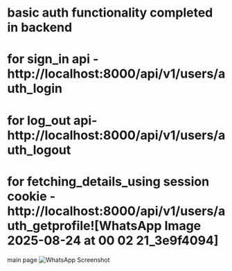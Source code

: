 # basic auth functionality completed in backend 
# for sign_in api - http://localhost:8000/api/v1/users/auth_login
# for log_out api- http://localhost:8000/api/v1/users/auth_logout
# for fetching_details_using session cookie - http://localhost:8000/api/v1/users/auth_getprofile![WhatsApp Image 2025-08-24 at 00 02 21_3e9f4094]
main page
![WhatsApp Screenshot](https://github.com/user-attachments/assets/32ac1dd7-08a3-48e5-a03a-681c58a7275d?raw=true)

